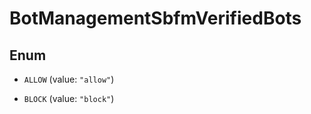 

# BotManagementSbfmVerifiedBots

## Enum


* `ALLOW` (value: `"allow"`)

* `BLOCK` (value: `"block"`)




